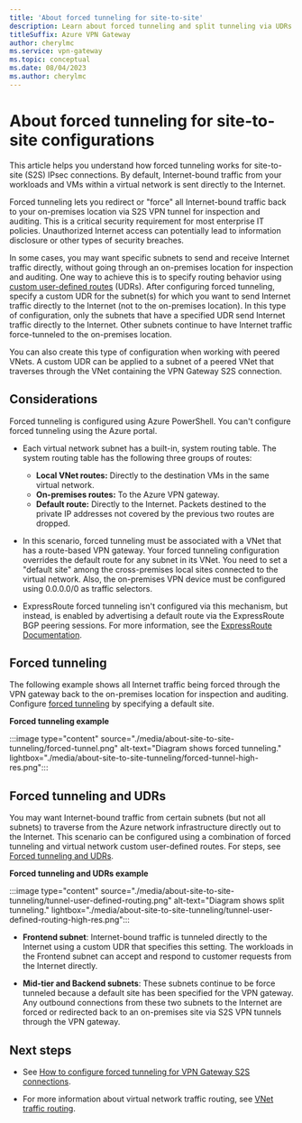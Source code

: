 ```yaml
---
title: 'About forced tunneling for site-to-site'
description: Learn about forced tunneling and split tunneling via UDRs for VPN Gateway site-to-site connections
titleSuffix: Azure VPN Gateway
author: cherylmc
ms.service: vpn-gateway
ms.topic: conceptual
ms.date: 08/04/2023
ms.author: cherylmc
---
```


# About forced tunneling for site-to-site configurations

This article helps you understand how forced tunneling works for site-to-site (S2S) IPsec connections. By default, Internet-bound traffic from your workloads and VMs within a virtual network is sent directly to the Internet.

Forced tunneling lets you redirect or "force" all Internet-bound traffic back to your on-premises location via S2S VPN tunnel for inspection and auditing. This is a critical security requirement for most enterprise IT policies. Unauthorized Internet access can potentially lead to information disclosure or other types of security breaches.

In some cases, you may want specific subnets to send and receive Internet traffic directly, without going through an on-premises location for inspection and auditing. One way to achieve this is to specify routing behavior using [custom user-defined routes](../virtual-network/virtual-networks-udr-overview.md#user-defined) (UDRs). After configuring forced tunneling, specify a custom UDR for the subnet(s) for which you want to send Internet traffic directly to the Internet (not to the on-premises location). In this type of configuration, only the subnets that have a specified UDR send Internet traffic directly to the Internet. Other subnets continue to have Internet traffic force-tunneled to the on-premises location.

You can also create this type of configuration when working with peered VNets. A custom UDR can be applied to a subnet of a peered VNet that traverses through the VNet containing the VPN Gateway S2S connection.

## Considerations

Forced tunneling is configured using Azure PowerShell. You can't configure forced tunneling using the Azure portal.

* Each virtual network subnet has a built-in, system routing table. The system routing table has the following three groups of routes:
  
  * **Local VNet routes:** Directly to the destination VMs in the same virtual network.
  * **On-premises routes:** To the Azure VPN gateway.
  * **Default route:** Directly to the Internet. Packets destined to the private IP addresses not covered by the previous two routes are dropped.

* In this scenario, forced tunneling must be associated with a VNet that has a route-based VPN gateway. Your forced tunneling configuration overrides the default route for any subnet in its VNet. You need to set a "default site" among the cross-premises local sites connected to the virtual network. Also, the on-premises VPN device must be configured using 0.0.0.0/0 as traffic selectors.

* ExpressRoute forced tunneling isn't configured via this mechanism, but instead, is enabled by advertising a default route via the ExpressRoute BGP peering sessions. For more information, see the [ExpressRoute Documentation](../expressroute/index.yml).

## Forced tunneling

The following example shows all Internet traffic being forced through the VPN gateway back to the on-premises location for inspection and auditing. Configure [forced tunneling](site-to-site-tunneling.md) by specifying a default site.

**Forced tunneling example**

:::image type="content" source="./media/about-site-to-site-tunneling/forced-tunnel.png" alt-text="Diagram shows forced tunneling." lightbox="./media/about-site-to-site-tunneling/forced-tunnel-high-res.png":::

## Forced tunneling and UDRs

You may want Internet-bound traffic from certain subnets (but not all subnets) to traverse from the Azure network infrastructure directly out to the Internet. This scenario can be configured using a combination of forced tunneling and virtual network custom user-defined routes. For steps, see [Forced tunneling and UDRs](site-to-site-tunneling.md).

**Forced tunneling and UDRs example**

:::image type="content" source="./media/about-site-to-site-tunneling/tunnel-user-defined-routing.png" alt-text="Diagram shows split tunneling." lightbox="./media/about-site-to-site-tunneling/tunnel-user-defined-routing-high-res.png":::

* **Frontend subnet**: Internet-bound traffic is tunneled directly to the Internet using a custom UDR that specifies this setting. The workloads in the Frontend subnet can accept and respond to customer requests from the Internet directly.

* **Mid-tier and Backend subnets**: These subnets continue to be force tunneled because a default site has been specified for the VPN gateway. Any outbound connections from these two subnets to the Internet are forced or redirected back to an on-premises site via S2S VPN tunnels through the VPN gateway.

## Next steps

* See [How to configure forced tunneling for VPN Gateway S2S connections](site-to-site-tunneling.md).

* For more information about virtual network traffic routing, see [VNet traffic routing](../virtual-network/virtual-networks-udr-overview.md).
